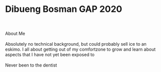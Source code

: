 <h1>Dibueng Bosman GAP 2020 </h1> <br>
<br>
About Me<br>
<br>
Absolutely no technical background, but could probably sell ice to an eskimo. I all about getting out of my comfortzone to grow and learn about aspects that I have not yet been exposed to<br>
<br>
Never been to the dentist
